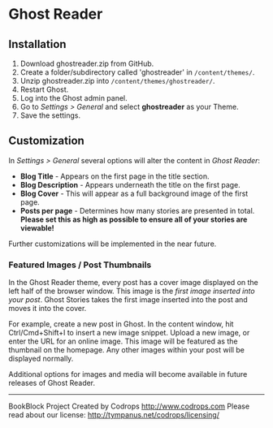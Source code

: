 # Ghost Reader

## Installation

1. Download ghostreader.zip from GitHub.
2. Create a folder/subdirectory called 'ghostreader' in `/content/themes/`.
3. Unzip ghostreader.zip into `/content/themes/ghostreader/`.
4. Restart Ghost.
5. Log into the Ghost admin panel.
6. Go to *Settings > General* and select **ghostreader** as your Theme.
7. Save the settings.

## Customization

In *Settings > General* several options will alter the content in *Ghost Reader*:

* **Blog Title** - Appears on the first page in the title section.
* **Blog Description** - Appears underneath the title on the first page.
* **Blog Cover** - This will appear as a full background image of the first page.
* **Posts per page** - Determines how many stories are presented in total. **Please set this as high as possible to ensure all of your stories are viewable!**

Further customizations will be implemented in the near future.

### Featured Images / Post Thumbnails

In the Ghost Reader theme, every post has a cover image displayed on the left half of the browser window.
This image is the *first image inserted into your post*.  Ghost Stories takes the first image inserted into the post and moves it into the cover.

For example, create a new post in Ghost.
In the content window, hit Ctrl/Cmd+Shift+I to insert a new image snippet.
Upload a new image, or enter the URL for an online image.
This image will be featured as the thumbnail on the homepage. Any other images within your post will be displayed normally.

Additional options for images and media will become available in future releases of Ghost Reader.


---
BookBlock Project Created by Codrops
http://www.codrops.com
Please read about our license: http://tympanus.net/codrops/licensing/

